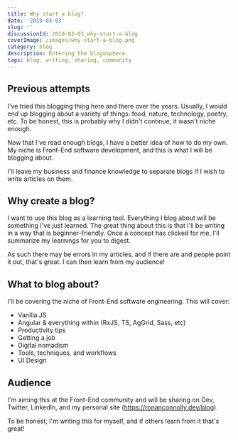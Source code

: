 ```yaml
---
title: Why start a blog?
date: '2019-03-03'
slug: ''
discussionId: 2019-03-03_why-start-a-blog
coverImage: /images/why-start-a-blog.png
category: blog
description: Entering the blogosphere.
tags: blog, writing, sharing, community
---
```


## Previous attempts

I've tried this blogging thing here and there over the years.
Usually, I would end up blogging about a variety of things: food, nature, technology, poetry, etc.
To be honest, this is probably why I didn't continue, it wasn't niche enough.

Now that I've read enough blogs, I have a better idea of how to do my own.
My niche is Front-End software development, and this is what I will be blogging about.

I'll leave my business and finance knowledge to separate blogs if I wish to write articles on them.

## Why create a blog?

I want to use this blog as a learning tool. Everything I blog about will be something I've just learned.
The great thing about this is that I'll be writing in a way that is beginner-friendly. Once a concept has clicked for me, I'll summarize my learnings for you to digest.

As such there may be errors in my articles, and if there are and people point it out, that's great. I can then learn from my audience!

## What to blog about?

I'll be covering the niche of Front-End software engineering.
This will cover:

- Vanilla JS
- Angular & everything within (RxJS, TS, AgGrid, Sass, etc)
- Productivity tips
- Getting a job
- Digital nomadism
- Tools, techniques, and workflows
- UI Design

## Audience

I'm aiming this at the Front-End community and will be sharing on Dev, Twitter, LinkedIn, and my personal site (https://ronanconnolly.dev/blog).

To be honest, I'm writing this for myself, and if others learn from it that's great!
